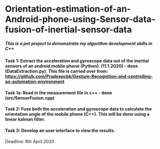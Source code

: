 # Orientation-estimation-of-an-Android-phone-using-Sensor-data-fusion-of-inertial-sensor-data
##### This is a pet project to demonstrate my algorithm development skills in C++
#### Task 1: Extract the acceleration and gyroscope data out of the inertial sensors of an android mobile phone (Python). (11.1.2020) - done (DataExtraction.py). This file is carried over from: https://github.com/Pradeepcbk/Gesture-Recognition-and-controlling-an-automation-environment
#### Task 1a: Read in the measurement file in c++ - done (src/SensorFusion.cpp)
#### Task 2: Fuse both the acceleration and gyroscope data to calculate the orientation angle of the mobile phone (C++). This will be done using a linear kalman filter. 
#### Task 3: Develop an user interface to view the results.

Deadline: 8th April 2020
